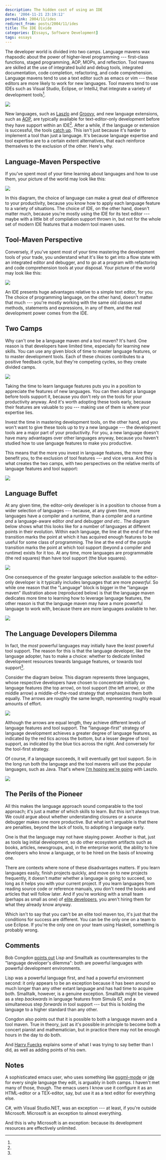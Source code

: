 ```yaml
---
description: The hidden cost of using an IDE
date: '2004-11-21 23:19:12'
permalink: 2004/11/ides
redirect_from: posts/2004/11/ides
title: The IDE Divide
categories: [Essays, Software Development]
tags: essays
---
```


The developer world is divided into two camps. Language mavens wax rhapsodic about the power of higher-level programming --- first-class functions, staged programming, AOP, MOPs, and reflection. Tool mavens are skilled at the use of integrated build and debug tools, integrated documentation, code completion, refactoring, and code comprehension. Language mavens tend to use a text editor such as emacs or vim --- these editors are more likely to work for new languages. Tool mavens tend to use IDEs such as Visual Studio, Eclipse, or IntelliJ, that integrate a variety of development tools[^1].

![](http://images.osteele.com/2004/ide/language-evolution.png)

New languages, such as [Laszlo](http://openlaszlo.org) and [Groovy](http://groovy.codehaus.org/), and new language extensions, such as [AOP](http://aosd.net/), are typically available for text-editor-only development before they have support within an IDE[^2]. After a while, if the language or extension is successful, the tools [catch up](/2004/11/ide4laszlo). This isn't just because it's harder to implement a tool than just a language. It's because language expertise and tool expertise are to a certain extent alternatives, that each reinforce themselves to the exclusion of the other. Here's why.

## Language-Maven Perspective

If you've spent most of your time learning about languages and how to use them, your picture of the world may look like this:

![](http://images.osteele.com/2004/ide/language-stack.png)

In this diagram, the choice of language can make a great deal of difference to your productivity, because you know how to apply each language feature to a variety of situations. The choice of IDE, on the other hand, doesn't matter much, because you're mostly using the IDE for its text editor --- maybe with a little bit of compilation support thrown in, but not for the whole set of modern IDE features that a modern tool maven uses.

## Tool-Maven Perspective

Conversely, if you've spent most of your time mastering the development tools of your trade, you understand what it's like to get into a flow state with an integrated editor and debugger, and to go at a program with refactoring and code comprehension tools at your disposal. Your picture of the world may look like this:

![](http://images.osteele.com/2004/ide/ide-stack.png)

An IDE presents huge advantages relative to a simple text editor, for you. The choice of programming language, on the other hand, doesn't matter that much --- you're mostly working with the same old classes and methods, statements and expressions, in any of them, and the real development power comes from the IDE.

## Two Camps

Why can't one be a language maven _and_ a tool maven? It's hard. One reason is that developers have limited time, especially for learning new skills. You can use any given block of time to master language features, or to master development tools. Each of these choices contributes to a positive feedback cycle, but they're competing cycles, so they create divided camps.

![](http://images.osteele.com/2004/ide/mavens.png)

Taking the time to learn language features puts you in a position to appreciate the features of new languages. You can then adopt a language before tools support it, because you don't rely on the tools for your productivity anyway. And it's worth adopting these tools early, because their features are valuable to you --- making use of them is where your expertise lies.

Invest the time in mastering development tools, on the other hand, and you won't want to give these tools up to try a new language --- the development tools are a major part of your productivity. For you, a new language doesn't have many advantages over other languages anyway, because you haven't studied how to use language features to make you productive.

This means that the more you invest in language features, the more they benefit you, to the exclusion of tool features --- and vice versa. And this is what creates the two camps, with two perspectives on the relative merits of language features and tool support:

![](http://images.osteele.com/2004/ide/two-perspectives.png)

## Language Buffet

At any given time, the editor-only developer is in a position to choose from a wider selection of languages --- because, at any given time, more languages have a compiler and a runtime, than a compiler and a runtime _and_ a language-aware editor _and_ and debugger _and etc._. The diagram below shows what this looks like for a number of languages at different points in their evolution. Within each language, the line at the end of the red transition marks the point at which it has acquired enough features to be useful for some class of programming. The line at the end of the purple transition marks the point at which tool support (beyond a compiler and runtime) exists for it too. At any time, more languages are programmable (the red squares) than have tool support (the blue squares).

![](http://images.osteele.com/2004/ide/language-adoption-timeslice.png)

One consequence of the greater language selection available to the editor-only developer is it typically includes languages that are more _powerful_. So while one reason that the "Language" block is bigger in the "langauge maven" illustration above (reproduced below) is that the language maven dedicates more time to learning how to leverage language features, the other reason is that the language maven may have a more powerful language to work with, because there are more languages available to her.

![](http://images.osteele.com/2004/ide/language-stack.png)

## The Language Developers Dilemma

In fact, the _most_ powerful languages may initially have the _least_ powerful tool support. The reason for this is that the language developer, like the language adopter, has to make a choice: whether to dedicate limited development resources towards language features, or towards tool support[^3].

Consider the diagram below. This diagram represents three languages, whose respective developers have chosen to concentrate initially on language features (the top arrow), on tool support (the left arrow), or (the middle arrow) a middle-of-the-road strategy that emphasizes them both equally. The arrows are roughly the same length, representing roughly equal amounts of effort.

![](http://images.osteele.com/2004/ide/feature-tool-first-choice.png)

Although the arrows are equal length, they achieve different levels of language features and tool support. The "language-first" strategy of language development achieves a greater degree of language features, as indicated by the red tics across the bottom, but a lesser degree of tool support, as indicated by the blue tics across the right. And conversely for the tool-first strategy.

Of course, if a language succeeds, it will eventually get tool support. So in the long run both the language and the tool mavens will use the popular languages, such as Java. That's where [I'm hoping we're going](http:/archives/2004/11/ide4laszlo) with Laszlo.

![](http://images.osteele.com/2004/ide/feature-first-stage-two.png)

## The Perils of the Pioneer

All this makes the language approach sound comparable to the tool approach; it's just a matter of which skills to learn. But this isn't always true. We could argue about whether understanding closures or a source debugger makes one more productive. But what isn't arguable is that there are penalties, beyond the lack of tools, to adopting a language early.

One is that the language may not have staying power. Another is that, just as tools lag initial development, so do other ecosystem artifacts such as books, articles, newsgroups, and, in the enterprise world, the ability to hire developers who know a language, or to be hired on the basis of knowing one.

There are contexts where none of these disadvantages matters. If you learn languages easily, finish projects quickly, and move on to new projects frequently, it doesn't matter whether a language is going to succeed, so long as it helps you with your current project. If you learn languages from reading source code or reference manuals, you don't need the books and articles that will follow later. And if you're working with a small team (perhaps as small as one) of [elite developers](http://paulgraham.com/avg.html), you aren't hiring them for what they already know anyway.

Which isn't to say that you can't be an elite tool maven too, it's just that the conditions for success are different. You can be the only one on a team to use Eclipse. If you're the only one on your team using Haskell, something is probably wrong.

## Comments

Bob Congdon [points out](http://www.bobcongdon.net/blog/2004/11/dividing-developer-world.html) Lisp and Smalltalk as counterexamples to the "language developer's dilemma": both are powerful languages with powerful development environments.

Lisp was a powerful language first, and had a powerful environment second: it only appears to be an exception because it has been around so much longer than any other extant language and has had time to acquire both. Smalltalk, however, is a genuine exception. Smalltalk might be viewed as a step _backwards_ in language features from Simula 67, and a simultaneous step _forwards_ in tool support --- but this is holding the language to a higher standard than any other.

Congdon also points out that it is possible to both a language maven and a tool maven. True in theory, just as it's possible in principle to become both a concert pianist and mathematician, but in practice there may not be enough hours in the day to do both.

And [Harry Fuecks](http://www.sitepoint.com/blog-post-view.php?id=212780) explains some of what I was trying to say better than I did, as well as adding points of his own.

## Notes

[^1]:

  A sophisticated emacs user, who uses something like [psgml-mode](http://www.lysator.liu.se/projects/about_psgml.html) or [jde](http://jdee.sunsite.dk/) for every single language they edit, is arguably in both camps. I haven't met many of those, though. The emacs users I know use it configure it as an HTML-editor or a TEX-editor, say, but use it as a text editor for everything else.

[^2]:

  C#, with Visual Studio.NET, was an exception --- at least, if you're outside Microsoft. Microsoft is an exception to almost everything.

[^3]:

  And this is why Microsoft is an exception: because its development resources are effectively unlimited.
